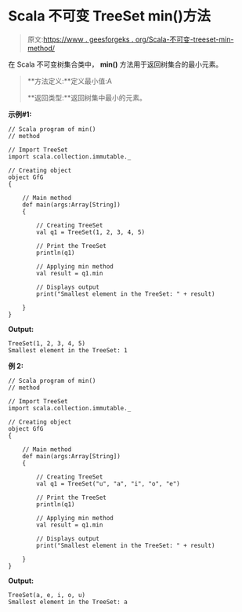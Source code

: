 # Scala 不可变 TreeSet min()方法

> 原文:[https://www . geesforgeks . org/Scala-不可变-treeset-min-method/](https://www.geeksforgeeks.org/scala-immutable-treeset-min-method/)

在 Scala 不可变树集合类中， **min()** 方法用于返回树集合的最小元素。

> **方法定义:**定义最小值:A
> 
> **返回类型:**返回树集中最小的元素。

**示例#1:**

```
// Scala program of min() 
// method 

// Import TreeSet
import scala.collection.immutable._

// Creating object 
object GfG 
{ 

    // Main method 
    def main(args:Array[String]) 
    { 

        // Creating TreeSet
        val q1 = TreeSet(1, 2, 3, 4, 5)  

        // Print the TreeSet 
        println(q1) 

        // Applying min method  
        val result = q1.min  

        // Displays output  
        print("Smallest element in the TreeSet: " + result) 

    } 
} 
```

**Output:**

```
TreeSet(1, 2, 3, 4, 5)
Smallest element in the TreeSet: 1

```

**例 2:**

```
// Scala program of min() 
// method 

// Import TreeSet
import scala.collection.immutable._

// Creating object 
object GfG 
{ 

    // Main method 
    def main(args:Array[String]) 
    { 

        // Creating TreeSet
        val q1 = TreeSet("u", "a", "i", "o", "e")  

        // Print the TreeSet 
        println(q1) 

        // Applying min method  
        val result = q1.min  

        // Displays output  
        print("Smallest element in the TreeSet: " + result) 

    } 
} 
```

**Output:**

```
TreeSet(a, e, i, o, u)
Smallest element in the TreeSet: a

```